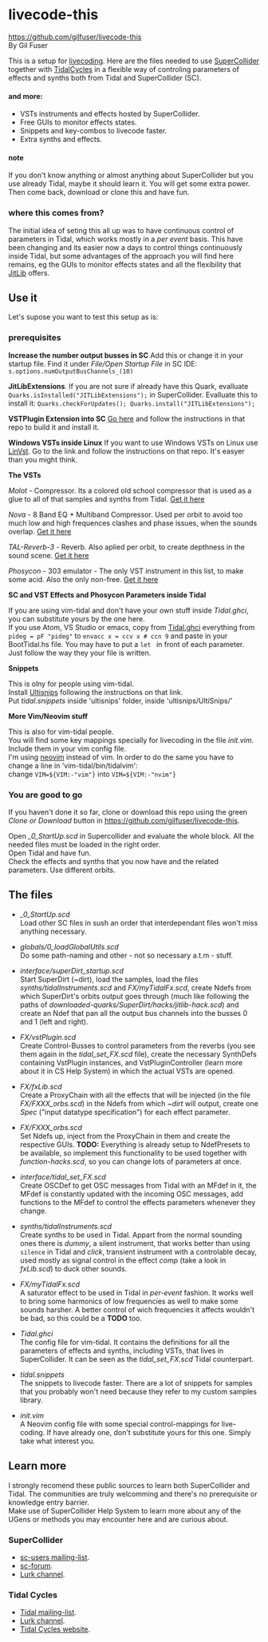 # livecode-this
https://github.com/gilfuser/livecode-this  
By Gil Fuser

This is a setup for [livecoding](https://toplap.org/about/).
Here are the files needed to use [SuperCollider](https://supercollider.github.io/) together with [TidalCycles](https://tidalcycles.org) in a flexible way of controling parameters of effects and synths both from Tidal and SuperCollider (SC).
#### and more:
  * VSTs instruments and effects hosted by SuperCollider.
  * Free GUIs to monitor effects states.
  * Snippets and key-combos to livecode faster.
  * Extra synths and effects.
  
#### note

If you don't know anything or almost anything about SuperCollider but you use already Tidal, maybe it should learn it. You will get some extra power. Then come back, download or clone this and have fun.
  
 ### where this comes from?
 
The initial idea of seting this all up was to have continuous control of parameters in Tidal, which works mostly in a *per event* basis. This have been changing and its easier now a days to control things continuously inside Tidal, but some advantages of the approach you will find here remains, eg the GUIs to monitor effects states and all the flexibility that [JitLib](http://doc.sccode.org/Overviews/JITLib.html) offers.

## Use it

Let's supose you want to test this setup as is:

### prerequisites

  **Increase the number output busses in SC**
  Add this or change it in your startup file. Find it under *File/Open Startup File* in SC IDE: `s.options.numOutputBusChannels_(10)`

  **JitLibExtensions**.
  If you are not sure if already have this Quark, evalluate `Quarks.isInstalled("JITLibExtensions");` in SuperCollider.
  Evalluate this to install it: `Quarks.checkForUpdates(); Quarks.install("JITLibExtensions");`

  **VSTPlugin Extension into SC**
  [Go here](https://git.iem.at/pd/vstplugin/tree/develop) and follow the instructions in that repo to build it and install it.

  **Windows VSTs inside Linux**
  If you want to use Windows VSTs on Linux use [LinVst](https://github.com/osxmidi/LinVst). Go to the link and follow the instructions on that repo. It's easyer than you might think.
  
  **The VSTs**
  
  *Molot* - Compressor. Its a colored old school compressor that is used as a glue to all of that samples and synths from Tidal.
  [Get it here](https://vladgsound.wordpress.com/downloads/)

  *Nova* - 8 Band EQ + Multiband Compressor. Used per orbit to avoid too much low and high frequences clashes and phase issues, when the sounds overlap.
  [Get it here](https://www.tokyodawn.net/tdr-nova/)

  *TAL-Reverb-3* - Reverb. Also aplied per orbit, to create depthness in the sound scene.
  [Get it here](https://tal-software.com/products/tal-reverb)

  *Phosycon* - 303 emulator - The only VST instrument in this list, to make some acid. Also the only non-free.
  [Get it here](https://d16.pl/phoscyon)
  
  **SC and VST Effects and Phosycon Parameters inside Tidal**
  
  If you are using vim-tidal and don't have your own stuff inside *Tidal.ghci*, you can substitute yours by the one here.  
  If you use Atom, VS Studio or emacs, copy from [Tidal.ghci](https://github.com/gilfuser/livecode-this/blob/master/Tidal.ghci) everything from `pideg = pF "pideg"` to `envacc x = ccv x # ccn 9` and paste in your BootTidal.hs file. You may have to put a `let ` in front of each parameter. Just follow the way they your file is written.

  **Snippets**
  
  This is olny for people using vim-tidal.  
  Install [Ultisnips](https://github.com/SirVer/ultisnips) following the instructions on that link.  
  Put *tidal.snippets* inside 'ultisnips' folder, inside 'ultisnips/UltiSnips/'
  
  **More Vim/Neovim stuff**
  
  This is also for vim-tidal people.  
  You will find some key mappings specially for livecoding in the file *init.vim*. Include them in your vim config file.  
  I'm using [neovim](https://neovim.io/) instead of vim. In order to do the same you have to change a line in 'vim-tidal/bin/tidalvim':   
  change `VIM=${VIM:-"vim"}` into `VIM=${VIM:-"nvim"}`
  
### You are good to go

If you haven't done it so far, clone or download this repo using the green *Clone or Download* button in https://github.com/gilfuser/livecode-this.

Open *_0_StartUp.scd* in Supercollider and evaluate the whole block. All the needed files must be loaded in the right order.  
Open Tidal and have fun.  
Check the effects and synths that you now have and the related parameters. Use different orbits.

## The files

  * *_0_StartUp.scd*  
  Load other SC files in sush an order that interdependant files won't miss anything necessary.
  
  * *globals/0_loadGlobalUtils.scd*  
  Do some path-naming and other - not so necessary a.t.m - stuff.
  
  * *interface/superDirt_startup.scd*  
  Start SuperDirt (~dirt), load the samples, load the files *synths/tidalInstruments.scd* and *FX/myTidalFx.scd*, create Ndefs from which SuperDirt's orbits output goes through (much like following the paths of *downloaded-quarks/SuperDirt/hacks/jitlib-hack.scd*) and create an Ndef that pan all the output bus channels into the busses 0 and 1 (left and right).
  
  * *FX/vstPlugin.scd*  
  Create Control-Busses to control parameters from the reverbs (you see them again in the *tidal_set_FX.scd* file), create the necessary SynthDefs containing VstPlugin instances, and VstPluginController (learn more about it in CS Help System) in which the actual VSTs are opened.
  
  * *FX/fxLib.scd*  
  Create a ProxyChain with all the effects that will be injected (in the file *FX/FXXX_orbs.scd*) in the Ndefs from which *~dirt* will output, create one *Spec* ("input datatype specification") for each effect parameter.
  
  * *FX/FXXX_orbs.scd*  
  Set Ndefs up, inject from the ProxyChain in them and create the respective GUIs.
  **TODO:** Everything is already setup to NdefPresets to be available, so implement this functionality to be used together with *function-hacks.scd*, so you can change lots of parameters at once.
  
  * *interface/tidal_set_FX.scd*  
  Create OSCDef to get OSC messages from Tidal with an MFdef in it, the MFdef is constantly updated with the incoming OSC messages, add functions to the MFdef to control the effects parameters whenever they change.
  
  * *synths/tidalInstruments.scd*  
  Create synths to be used in Tidal. Appart from the normal sounding ones there is *dummy*, a silent instrument, that works better than using `silence` in Tidal and *click*, transient instrument with a controlable decay, used mostly as signal control in the effect *comp* (take a look in *fxLib.scd*) to duck other sounds.
  
  * *FX/myTidalFx.scd*  
  A saturator effect to be used in Tidal in *per-event* fashion. It works well to bring some harmonics of low frequencies as well to make some sounds harsher. A better control of wich frequencies it affects wouldn't be bad, so this could be a **TODO** too.
  
  * *Tidal.ghci*  
  The config file for vim-tidal. It contains the definitions for all the parameters of effects and synths, including VSTs, that lives in SuperCollider. It can be seen as the *tidal_set_FX.scd* Tidal counterpart.
  
  * *tidal.snippets*  
  The snippets to livecode faster. There are a lot of snippets for samples that you probably won't need because they refer to my custom samples library.
  
  * *init.vim*  
  A Neovim config file with some special control-mappings for live-coding. If have already one, don't substitute yours for this one. Simply take what interest you.

## Learn more

I strongly recomend these public sources to learn both SuperCollider and Tidal. The communities are truly welcomming and there's no prerequisite or knowledge entry barrier.  
Make use of SuperCollider Help System to learn more about any of the UGens or methods you may encounter here and are curious about.

### SuperCollider
  * [sc-users mailing-list](http://www.birmingham.ac.uk/facilities/ea-studios/research/supercollider/mailinglist.aspx).
  * [sc-forum](https://scsynth.org).
  * [Lurk channel](https://talk.lurk.org/channel/supercollider).
  
### Tidal Cycles
  * [Tidal mailing-list](tidal@we.lurk.org).
  * [Lurk channel](https://talk.lurk.org/channel/tidal).
  * [Tidal Cycles website](https://tidalcycles.org/index.php/Userbase).
